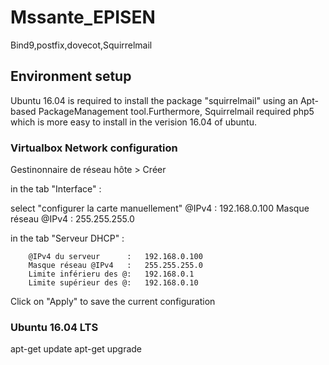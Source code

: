 # Mssante_EPISEN
Bind9,postfix,dovecot,Squirrelmail

## Environment setup
Ubuntu 16.04 is required to install the package "squirrelmail" using an Apt-based PackageManagement tool.Furthermore, Squirrelmail required php5 which is more easy to install in the verision 16.04 of ubuntu.

### Virtualbox Network configuration

Gestinonnaire de réseau hôte > Créer 

in the tab "Interface" :

select "configurer la carte manuellement"
        @IPv4                 :   192.168.0.100
        Masque réseau @IPv4   :   255.255.255.0
        
in the tab "Serveur DHCP" :

        @IPv4 du serveur      :   192.168.0.100
        Masque réseau @IPv4   :   255.255.255.0
        Limite inférieru des @:   192.168.0.1
        Limite supérieur des @:   192.168.0.10
        
 Click on "Apply" to save the current configuration 


### Ubuntu 16.04 LTS
apt-get update
apt-get upgrade
